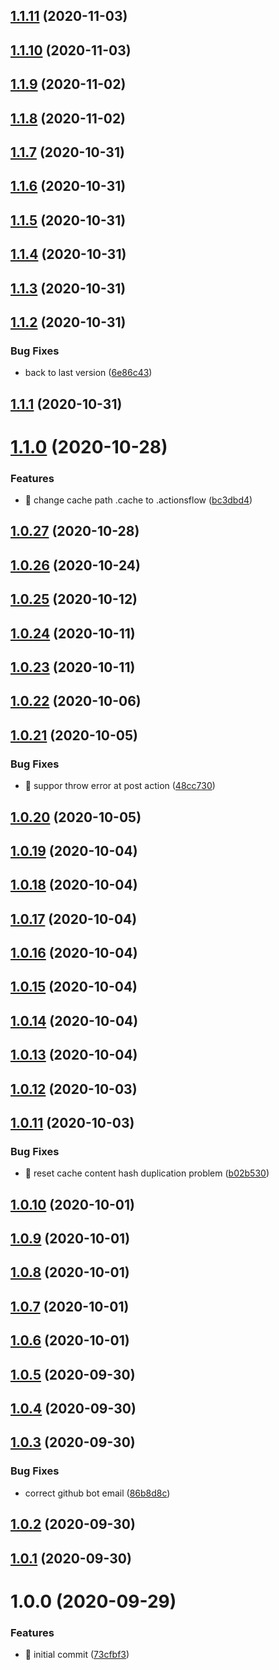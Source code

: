 ## [1.1.11](https://github.com/actionsflow/actionsflow-action/compare/v1...v1.1.11) (2020-11-03)

## [1.1.10](https://github.com/actionsflow/actionsflow-action/compare/v1...v1.1.10) (2020-11-03)

## [1.1.9](https://github.com/actionsflow/actionsflow-action/compare/v1...v1.1.9) (2020-11-02)

## [1.1.8](https://github.com/actionsflow/actionsflow-action/compare/v1...v1.1.8) (2020-11-02)

## [1.1.7](https://github.com/actionsflow/actionsflow-action/compare/v1...v1.1.7) (2020-10-31)

## [1.1.6](https://github.com/actionsflow/actionsflow-action/compare/v1.1.5...v1.1.6) (2020-10-31)

## [1.1.5](https://github.com/actionsflow/actionsflow-action/compare/v1.1.4...v1.1.5) (2020-10-31)

## [1.1.4](https://github.com/actionsflow/actionsflow-action/compare/v1.1.3...v1.1.4) (2020-10-31)

## [1.1.3](https://github.com/actionsflow/actionsflow-action/compare/v1...v1.1.3) (2020-10-31)

## [1.1.2](https://github.com/actionsflow/actionsflow-action/compare/v1.1.1...v1.1.2) (2020-10-31)


### Bug Fixes

* back to last version ([6e86c43](https://github.com/actionsflow/actionsflow-action/commit/6e86c4391d4514cc8812bd015efc47514cdea066))

## [1.1.1](https://github.com/actionsflow/actionsflow-action/compare/v1...v1.1.1) (2020-10-31)

# [1.1.0](https://github.com/actionsflow/actionsflow-action/compare/v1...v1.1.0) (2020-10-28)


### Features

* 🎸 change cache path .cache to .actionsflow ([bc3dbd4](https://github.com/actionsflow/actionsflow-action/commit/bc3dbd46021ce4166f90efee3e613236a404a73f))

## [1.0.27](https://github.com/actionsflow/actionsflow-action/compare/v1...v1.0.27) (2020-10-28)

## [1.0.26](https://github.com/actionsflow/actionsflow-action/compare/v1...v1.0.26) (2020-10-24)

## [1.0.25](https://github.com/actionsflow/actionsflow-action/compare/v1...v1.0.25) (2020-10-12)

## [1.0.24](https://github.com/actionsflow/actionsflow-action/compare/v1...v1.0.24) (2020-10-11)

## [1.0.23](https://github.com/actionsflow/actionsflow-action/compare/v1...v1.0.23) (2020-10-11)

## [1.0.22](https://github.com/actionsflow/actionsflow-action/compare/v1...v1.0.22) (2020-10-06)

## [1.0.21](https://github.com/actionsflow/actionsflow-action/compare/v1...v1.0.21) (2020-10-05)


### Bug Fixes

* 🐛 suppor throw error at post action ([48cc730](https://github.com/actionsflow/actionsflow-action/commit/48cc73020e84dab73ae2e92201e0b31b957419f7))

## [1.0.20](https://github.com/actionsflow/actionsflow-action/compare/v1...v1.0.20) (2020-10-05)

## [1.0.19](https://github.com/actionsflow/actionsflow-action/compare/v1...v1.0.19) (2020-10-04)

## [1.0.18](https://github.com/actionsflow/actionsflow-action/compare/v1...v1.0.18) (2020-10-04)

## [1.0.17](https://github.com/actionsflow/actionsflow-action/compare/v1...v1.0.17) (2020-10-04)

## [1.0.16](https://github.com/actionsflow/actionsflow-action/compare/v1...v1.0.16) (2020-10-04)

## [1.0.15](https://github.com/actionsflow/actionsflow-action/compare/v1.0.14...v1.0.15) (2020-10-04)

## [1.0.14](https://github.com/actionsflow/actionsflow-action/compare/v1.0.13...v1.0.14) (2020-10-04)

## [1.0.13](https://github.com/actionsflow/actionsflow-action/compare/v1...v1.0.13) (2020-10-04)

## [1.0.12](https://github.com/actionsflow/actionsflow-action/compare/v1.0.11...v1.0.12) (2020-10-03)

## [1.0.11](https://github.com/actionsflow/actionsflow-action/compare/v1...v1.0.11) (2020-10-03)


### Bug Fixes

* 🐛 reset cache content hash duplication problem ([b02b530](https://github.com/actionsflow/actionsflow-action/commit/b02b5308b0adf10d0a1614e5086133f203128ccf))

## [1.0.10](https://github.com/actionsflow/actionsflow-action/compare/v1.0.9...v1.0.10) (2020-10-01)

## [1.0.9](https://github.com/actionsflow/actionsflow-action/compare/v1.0.8...v1.0.9) (2020-10-01)

## [1.0.8](https://github.com/actionsflow/actionsflow-action/compare/v1.0.7...v1.0.8) (2020-10-01)

## [1.0.7](https://github.com/actionsflow/actionsflow-action/compare/v1...v1.0.7) (2020-10-01)

## [1.0.6](https://github.com/actionsflow/actionsflow-action/compare/v1.0.5...v1.0.6) (2020-10-01)

## [1.0.5](https://github.com/actionsflow/actionsflow-action/compare/v1.0.4...v1.0.5) (2020-09-30)

## [1.0.4](https://github.com/actionsflow/actionsflow-action/compare/v1.0.3...v1.0.4) (2020-09-30)

## [1.0.3](https://github.com/actionsflow/actionsflow-action/compare/v1.0.2...v1.0.3) (2020-09-30)


### Bug Fixes

* correct github bot email ([86b8d8c](https://github.com/actionsflow/actionsflow-action/commit/86b8d8c30120b84c5c8b05f5d632f92accc490b0))

## [1.0.2](https://github.com/actionsflow/actionsflow-action/compare/v1.0.1...v1.0.2) (2020-09-30)

## [1.0.1](https://github.com/actionsflow/actionsflow-action/compare/v1...v1.0.1) (2020-09-30)

# 1.0.0 (2020-09-29)


### Features

* 🎸 initial commit ([73cfbf3](https://github.com/actionsflow/actionsflow-action/commit/73cfbf3e1fc813554e165785342b14ef63c695e1))

